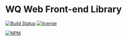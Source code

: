 # WQ Web Front-end Library


[![Build Status](https://travis-ci.org/wuqiang1985/wq-fel.svg?branch=master)](https://travis-ci.org/wuqiang1985/wq-fel)
[![license](https://img.shields.io/github/license/wuqiang1985/wq-fel.svg)]()

[![NPM](https://nodei.co/npm/wq-fel.png)](https://nodei.co/npm/wq-fel/)

